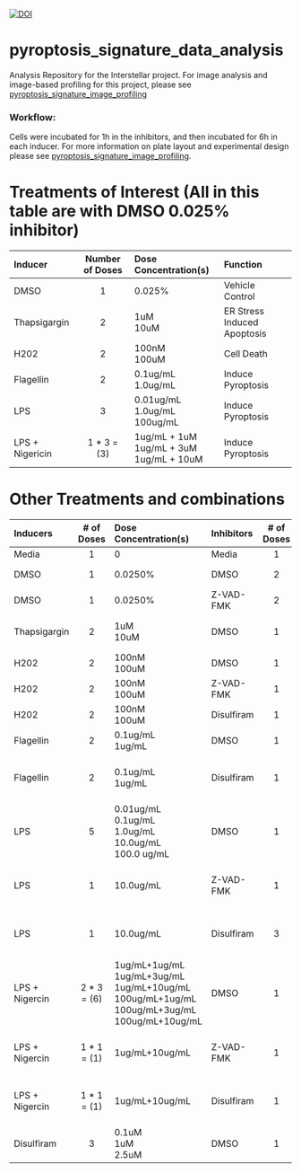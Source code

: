 [![DOI](https://zenodo.org/badge/DOI/10.5281/zenodo.15028201.svg)](https://doi.org/10.5281/zenodo.15028201)

# pyroptosis_signature_data_analysis
Analysis Repository for the Interstellar project. For image analysis and image-based profiling for this project, please see [pyroptosis_signature_image_profiling](https://github.com/WayScience/pyroptosis_signature_image_profiling)

### Workflow:

Cells were incubated for 1h in the inhibitors, and then incubated for 6h in each inducer.
For more information on plate layout and experimental design please see [pyroptosis_signature_image_profiling](https://github.com/WayScience/pyroptosis_signature_image_profiling).


# Treatments of Interest (All in this table are with DMSO 0.025% inhibitor)

| Inducer           | Number of Doses   | Dose Concentration(s) | Function                      |
| :----------       | :---------------: | :-----| :---------                    |
| DMSO              | 1                 | 0.025%| Vehicle Control               |
| Thapsigargin      | 2                 | 1uM <br> 10uM | ER Stress Induced Apoptosis   |
| H202              | 2                 | 100nM <br> 100uM | Cell Death                    |
| Flagellin         | 2                 | 0.1ug/mL <br> 1.0ug/mL | Induce Pyroptosis             |
| LPS               | 3                 | 0.01ug/mL <br> 1.0ug/mL <br> 100ug/mL | Induce Pyroptosis             |
| LPS + Nigericin   | 1 * 3 = (3)       | 1ug/mL + 1uM <br> 1ug/mL + 3uM <br> 1ug/mL + 10uM | Induce Pyroptosis             |


# Other Treatments and combinations

| Inducers       | # of Doses  | Dose Concentration(s)                                                        | Inhibitors | # of Doses | Dose Concentration(s) | Function                      |
| :----------    | :---------: | :---------                                                            | :--------  | :--------: |:---- |:---------                    |
| Media          | 1           | 0                                                                     | Media      | 1          | 0 | Control                       |
| DMSO           | 1           | 0.0250%                                                               | DMSO       | 2          | 0.025% <br> 1.0% | Vehicle Control               |
| DMSO           | 1           | 0.0250%                                                               | Z-VAD-FMK  | 2          | 30uM <br> 100 uM | Inhibit Inflamasome           |
| Thapsigargin   | 2           | 1uM <br> 10uM                                                         | DMSO       | 1          | 0.025% | ER Stress Induced Apoptosis   |
| H202           | 2           | 100nM <br> 100uM                                                      | DMSO       | 1          | 0.025% | Cell Death                    |
| H202           | 2           | 100nM <br> 100uM                                                      | Z-VAD-FMK  | 1          | 100uM | Inhibit Inflamasome           |
| H202           | 2           | 100nM <br> 100uM                                                      | Disulfiram | 1          | 1uM | Cell Death                    |
| Flagellin      | 2           | 0.1ug/mL <br> 1ug/mL                                                  | DMSO       | 1          | 0.025% | Induce Pyroptosis             |
| Flagellin      | 2           | 0.1ug/mL <br> 1ug/mL                                                  | Disulfiram | 1          | 1uM | Induce Pyroptosis <br> Inhibit Inflamasome          |
| LPS            | 5           | 0.01ug/mL <br> 0.1ug/mL <br> 1.0ug/mL <br> 10.0ug/mL <br> 100.0 ug/mL | DMSO       | 1          | 0.025% | Induce Pyroptosis             |
| LPS            | 1           | 10.0ug/mL                                                             | Z-VAD-FMK  | 1          | 100uM | Induce Pyroptosis / Inhibit Inflamasome          |
| LPS            | 1           | 10.0ug/mL                                                             | Disulfiram | 3          | 0.1uM <br> 1uM <br> 2.5uM | Induce Pyroptosis / Inhibit Inflamasome      |
| LPS + Nigercin | 2 * 3 = (6) | 1ug/mL+1ug/mL <br> 1ug/mL+3ug/mL <br> 1ug/mL+10ug/mL <br> 100ug/mL+1ug/mL <br> 100ug/mL+3ug/mL <br> 100ug/mL+10ug/mL | DMSO | 1 | 0.025% | Induce Pyroptosis |
| LPS + Nigercin | 1 * 1 = (1) | 1ug/mL+10ug/mL         | Z-VAD-FMK  | 1               | 100uM | Induce Pyroptosis <br> Inhibit Inflamasome          |
| LPS + Nigercin | 1 * 1 = (1) | 1ug/mL+10ug/mL        | Disulfiram | 1               | 1uM | Induce Pyroptosis <br> Inhibit Inflamasome          |
| Disulfiram     | 3           | 0.1uM <br> 1uM <br> 2.5uM       | DMSO       | 1               | 0.025% | Pyroptosis Inhibitor          |
